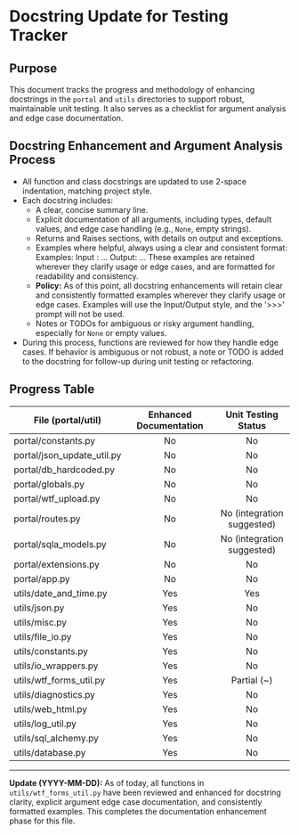 # Docstring Update for Testing Tracker

## Purpose
This document tracks the progress and methodology of enhancing docstrings in the `portal` and `utils` directories to support robust, maintainable unit testing. It also serves as a checklist for argument analysis and edge case documentation.

## Docstring Enhancement and Argument Analysis Process
- All function and class docstrings are updated to use 2-space indentation, matching project style.
- Each docstring includes:
  - A clear, concise summary line.
  - Explicit documentation of all arguments, including types, default values, and edge case handling (e.g., `None`, empty strings).
  - Returns and Raises sections, with details on output and exceptions.
  - Examples where helpful, always using a clear and consistent format:
      Examples:
        Input : ...
        Output: ...
    These examples are retained wherever they clarify usage or edge cases, and are formatted for readability and consistency.
  - **Policy:** As of this point, all docstring enhancements will retain clear and consistently formatted examples wherever they clarify usage or edge cases. Examples will use the Input/Output style, and the '>>>' prompt will not be used.
  - Notes or TODOs for ambiguous or risky argument handling, especially for `None` or empty values.
- During this process, functions are reviewed for how they handle edge cases. If behavior is ambiguous or not robust, a note or TODO is added to the docstring for follow-up during unit testing or refactoring.

## Progress Table

| File (portal/util)                | Enhanced Documentation | Unit Testing Status         |
|-----------------------------------|:---------------------:|:--------------------------:|
| portal/constants.py               | No                    | No                         |
| portal/json_update_util.py        | No                    | No                         |
| portal/db_hardcoded.py            | No                    | No                         |
| portal/globals.py                 | No                    | No                         |
| portal/wtf_upload.py              | No                    | No                         |
| portal/routes.py                  | No                    | No (integration suggested) |
| portal/sqla_models.py             | No                    | No (integration suggested) |
| portal/extensions.py              | No                    | No                         |
| portal/app.py                     | No                    | No                         |
| utils/date_and_time.py            | Yes                   | Yes                        |
| utils/json.py                     | Yes                   | No                         |
| utils/misc.py                     | Yes                   | No                         |
| utils/file_io.py                  | Yes                   | No                         |
| utils/constants.py                | Yes                   | No                         |
| utils/io_wrappers.py              | Yes                   | No                         |
| utils/wtf_forms_util.py           | Yes                   | Partial (~)                |
| utils/diagnostics.py              | Yes                   | No                         |
| utils/web_html.py                 | Yes                   | No                         |
| utils/log_util.py                 | Yes                   | No                         |
| utils/sql_alchemy.py              | Yes                   | No                         |
| utils/database.py                 | Yes                   | No                         | 

---

**Update (YYYY-MM-DD):**
As of today, all functions in `utils/wtf_forms_util.py` have been reviewed and enhanced for docstring clarity, explicit argument edge case documentation, and consistently formatted examples. This completes the documentation enhancement phase for this file. 

